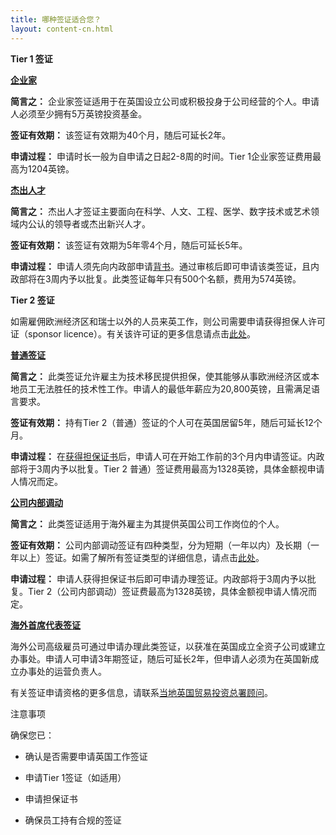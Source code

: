 ```yaml
---
title: 哪种签证适合您？
layout: content-cn.html
---
```


**Tier 1 签证**

[**企业家**](https://www.gov.uk/tier-1-entrepreneur)

**简言之：** 企业家签证适用于在英国设立公司或积极投身于公司经营的个人。申请人必须至少拥有5万英镑投资基金。

**签证有效期：** 该签证有效期为40个月，随后可延长2年。 

**申请过程：** 申请时长一般为自申请之日起2-8周的时间。Tier 1企业家签证费用最高为1204英镑。 

[**杰出人才**](https://www.gov.uk/tier-1-exceptional-talent)

**简言之：** 杰出人才签证主要面向在科学、人文、工程、医学、数字技术或艺术领域内公认的领导者或杰出新兴人才。

**签证有效期：** 该签证有效期为5年零4个月，随后可延长5年。 

**申请过程：** 申请人须先向内政部申请[背书](https://www.gov.uk/tier-1-exceptional-talent/eligibility)。通过审核后即可申请该类签证，且内政部将在3周内予以批复。此类签证每年只有500个名额，费用为574英镑。 

**Tier 2 签证**

如需雇佣欧洲经济区和瑞士以外的人员来英工作，则公司需要申请获得担保人许可证（sponsor licence）。有关该许可证的更多信息请点击[此处](https://www.gov.uk/uk-visa-sponsorship-employers/overview)。 

[**普通签证**](https://www.gov.uk/tier-2-general)

**简言之：** 此类签证允许雇主为技术移民提供担保，使其能够从事欧洲经济区或本地员工无法胜任的技术性工作。申请人的最低年薪应为20,800英镑，且需满足语言要求。

**签证有效期：** 持有Tier 2（普通）签证的个人可在英国居留5年，随后可延长12个月。

**申请过程：** 在[获得担保证书](https://www.gov.uk/uk-visa-sponsorship-employers/sponsorship-certificates)后，申请人可在开始工作前的3个月内申请签证。内政部将于3周内予以批复。Tier 2 普通）签证费用最高为1328英镑，具体金额视申请人情况而定。

[**公司内部调动**](https://www.gov.uk/tier-2-intracompany-transfer-worker-visa)

**简言之：** 此类签证适用于海外雇主为其提供英国公司工作岗位的个人。

**签证有效期：** 公司内部调动签证有四种类型，分为短期（一年以内）及长期（一年以上）签证。如需了解所有签证类型的详细信息，请点击[此处](https://www.gov.uk/tier-2-intracompany-transfer-worker-visa)。

**申请过程：** 申请人获得担保证书后即可申请办理签证。内政部将于3周内予以批复。Tier 2（公司内部调动）签证费最高为1328英镑，具体金额视申请人情况而定。

[**海外首席代表签证**](https://www.gov.uk/representative-overseas-business)

海外公司高级雇员可通过申请办理此类签证，以获准在英国成立全资子公司或建立办事处。申请人可申请3年期签证，随后可延长2年，但申请人必须为在英国新成立办事处的运营负责人。

有关签证申请资格的更多信息，请联系[当地英国贸易投资总署顾问](https://www.contactus.ukti.gov.uk/enquiry/topic)。

注意事项

确保您已：

-	确认是否需要申请英国工作签证

-	申请Tier 1签证（如适用）

-	申请担保证书

-	确保员工持有合规的签证
